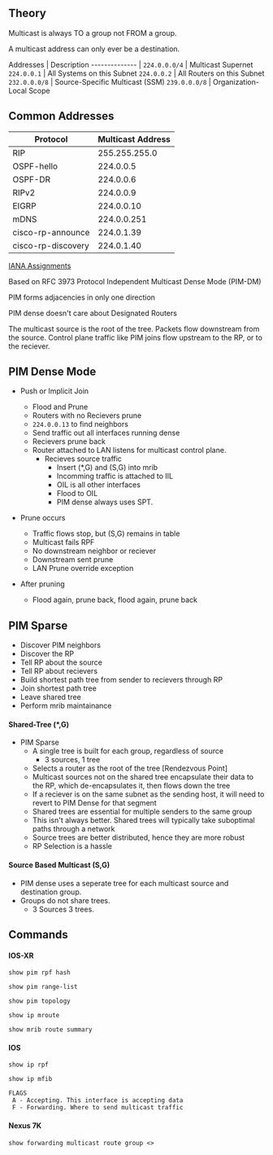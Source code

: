 ## Theory

Multicast is always TO a group not FROM a group. 

A multicast address can only ever be a destination.

Addresses      | Description
-------------- | 
`224.0.0.0/4`  | Multicast Supernet
`224.0.0.1`    | All Systems on this Subnet
`224.0.0.2`    | All Routers on this Subnet
`232.0.0.0/8`  | Source-Specific Multicast (SSM)
`239.0.0.0/8`  | Organization-Local Scope

## Common Addresses

Protocol           | Multicast Address
--------------     | --------------
RIP                | 255.255.255.0
OSPF-hello         | 224.0.0.5
OSPF-DR            | 224.0.0.6
RIPv2              | 224.0.0.9
EIGRP              | 224.0.0.10
mDNS               | 224.0.0.251
cisco-rp-announce  | 224.0.1.39
cisco-rp-discovery | 224.0.1.40

[IANA Assignments](https://www.iana.org/assignments/multicast-addresses/multicast-addresses.xhtml)

Based on RFC 3973 Protocol Independent Multicast Dense Mode (PIM-DM)

PIM forms adjacencies in only one direction

PIM dense doesn't care about Designated Routers

The multicast source is the root of the tree. Packets flow downstream from the source. Control plane traffic like PIM joins flow upstream to the RP, or to the reciever.

## PIM Dense Mode

- Push or Implicit Join
  - Flood and Prune
  - Routers with no Recievers prune
  - `224.0.0.13` to find neighbors
  - Send traffic out all interfaces running dense
  - Recievers prune back
  - Router attached to LAN listens for multicast control plane.
     - Recieves source traffic
       - Insert (*,G) and (S,G) into mrib
       - Incomming traffic is attached to IIL
       - OIL is all other interfaces
       - Flood to OIL
       - PIM dense always uses SPT.
- Prune occurs
  - Traffic flows stop, but (S,G) remains in table
  - Multicast fails RPF
  - No downstream neighbor or reciever
  - Downstream sent prune
  - LAN Prune override exception

- After pruning 
  - Flood again, prune back, flood again, prune back
  
## PIM Sparse
- Discover PIM neighbors
- Discover the RP
- Tell RP about the source
- Tell RP about recievers 
- Build shortest path tree from sender to recievers through RP
- Join shortest path tree
- Leave shared tree
- Perform mrib maintainance

#### Shared-Tree (*,G)
- PIM Sparse
  - A single tree is built for each group, regardless of source
    - 3 sources, 1 tree
  - Selects a router as the root of the tree [Rendezvous Point]
  - Multicast sources not on the shared tree encapsulate their data to the RP, which de-encapsulates it, then flows down the tree
  - If a reciever is on the same subnet as the sending host, it will need to revert to PIM Dense for that segment
  - Shared trees are essential for multiple senders to the same group
  - This isn't always better. Shared trees will typically take suboptimal paths through a network
  - Source trees are better distributed, hence they are more robust
  - RP Selection is a hassle

#### Source Based Multicast (S,G)
- PIM dense uses a seperate tree for each multicast source and destination group.
- Groups do not share trees.
  - 3 Sources 3 trees.

## Commands

#### IOS-XR
`show pim rpf hash`

`show pim range-list`

`show pim topology`

`show ip mroute`

`show mrib route summary`

#### IOS
`show ip rpf`

`show ip mfib`
```
FLAGS
 A - Accepting. This interface is accepting data
 F - Forwarding. Where to send multicast traffic
```


#### Nexus 7K
`show forwarding multicast route group <>`
